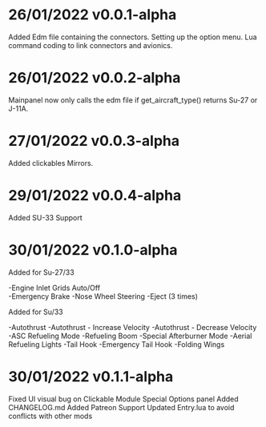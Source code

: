 # 26/01/2022  v0.0.1-alpha

Added Edm file containing the connectors.
Setting up the option menu.
Lua command coding to link connectors and avionics.

# 26/01/2022  v0.0.2-alpha

Mainpanel now only calls the edm file if get_aircraft_type() returns Su-27 or J-11A.

# 27/01/2022  v0.0.3-alpha

Added clickables Mirrors.

# 29/01/2022  v0.0.4-alpha

Added SU-33 Support

# 30/01/2022  v0.1.0-alpha

Added for Su-27/33

-Engine Inlet Grids Auto/Off    
-Emergency Brake
-Nose Wheel Steering
-Eject (3 times)

Added for Su/33

-Autothrust
-Autothrust - Increase Velocity
-Autothrust - Decrease Velocity
-ASC Refueling Mode
-Refueling Boom
-Special Afterburner Mode
-Aerial Refueling Lights
-Tail Hook
-Emergency Tail Hook
-Folding Wings

# 30/01/2022  v0.1.1-alpha

Fixed UI visual bug on Clickable Module Special Options panel
Added CHANGELOG.md
Added Patreon Support
Updated Entry.lua to avoid conflicts with other mods

